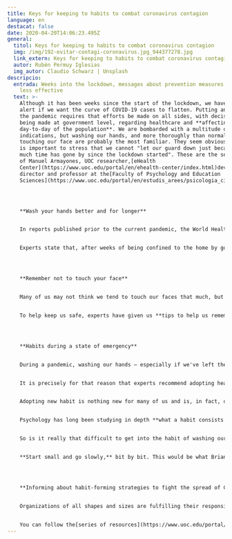 ```yaml
---
title: Keys for keeping to habits to combat coronavirus contagion
language: en
destacat: false
date: 2020-04-20T14:06:23.495Z
general:
  titol: Keys for keeping to habits to combat coronavirus contagion
  img: /img/192-evitar-contagi-coronavirus.jpg_944377278.jpg
  link_extern: Keys for keeping to habits to combat coronavirus contagion
  autor: Rubén Permuy Iglesias
  img_autor: Claudio Schwarz | Unsplash
descripcio:
  entrada: Weeks into the lockdown, messages about prevention measures may become
    less effective
  text: >-
    Although it has been weeks since the start of the lockdown, we have to stay
    alert if we want the curve of COVID-19 cases to flatten. Putting an end to
    the pandemic requires that efforts be made on all sides, with decisions
    being made at government level, regarding healthcare and **affecting the
    day-to-day of the population**. We are bombarded with a multitude of
    indications, but washing our hands, and more thoroughly than normal, and not
    touching our face are probably the most familiar. They seem obvious but it
    is important to stress that we cannot "let our guard down just because so
    much time has gone by since the lockdown started". These are the sentiments
    of Manuel Armayones, UOC researcher,[eHealth
    Center](https://www.uoc.edu/portal/en/ehealth-center/index.html)development
    director and professor at the[Faculty of Psychology and Education
    Sciences](https://www.uoc.edu/portal/en/estudis_arees/psicologia_ciencies_educacio/index.html)




    **Wash your hands better and for longer**


    In reports published prior to the current pandemic, the World Health Organization indicated that only[5% of the population washed their hands for at least 15 seconds](https://www.eldiario.es/tumejoryo/estar_bien/racismo-ataja-enfermedades-lavarse-manos_0_995301501.html). Similar research at the University of Michigan showed that of a sample of 3,700 students,**10% did not wash their hands after going to the bathroom**. This panorama means we have an ideal breeding ground for the pandemic, so now more than ever it is important that we improve this habit to help reduce the number of new COVID-19 infections.


    Experts state that, after weeks of being confined to the home by government mandate, a large percentage of the population is, in the words of Armayones, "suffering from **mental exhaustion, and may be starting to take a more relaxed stance towards these measures**, failing to wash their hands as thoroughly as necessary". This UOC professor, who is also a researcher with the Psychology, Health and the Net ([PSiNET](http://transfer.rdi.uoc.edu/en/group/psychology-health-net)) group, says that is it highly feasible that the institutional messages about prevention and hygiene measures that have been flooding the various communication channels are **beginning not to register**with the population.




    **Remember not to touch your face**


    Many of us may not think we tend to touch our faces that much, but studies have confirmed that in reality we touch them **dozens of times an hour**. For example, in 2015, a research project at the University of Sydney analysed a group of medical students and found that they**[touched their faces an average of 23 times every 60 minutes.](https://www.ncbi.nlm.nih.gov/pubmed/25637115)**As the Health authorities have been saying all along, touching our faces is one of the ways we can catch COVID-19 after coming into contact with it with our hands.


    To help keep us safe, experts have given us **tips to help us remember to keep our hands away from our faces**. Putting aside options that are hardly realistic on a daily basis, like wearing a full helmet when we go out shopping, Armayones opts for more accessible measures, like "wearing **long sleeves** so that, if we have to touch or scratch our face, we can do it with the sleeve". Another thing the UOC expert suggests is for us to**sit on our hands**whenever possible.




    **Habits during a state of emergency**


    During a pandemic, washing our hands – especially if we've left the house or have been in contact with someone who has been outside – and not touching our face "have to become **new habits that we follow as scrupulously as possible**," Armayones said. This is the key to keeping our daily activities from becoming a veritable petri dish of contagion. But is adopting habits in times of crisis that easy, or do we tend to drop our guard?


    It is precisely for that reason that experts recommend adopting healthy habits to ensure we stay in the best physical and mental state possible during the lockdown. We should stick to a daily routine, exercise and follow a varied and healthy diet, which, among other things, will help us to sleep better and more soundly.


    Adopting new habit is nothing new for many of us and is, in fact, our main goal during certain times of the year, such as at New Year. Although at first we may take on the challenge of a lifestyle change with relative ease, over time it may prove to be harder than expected. However, as Armayones said, "changing human habits is easier than it seems if we are clear on how to go about it".


    Psychology has long been studying in depth **what a habit consists of**, why they are so **difficult** to change, and, above all, what **strategies we can use to ultimately change them**. In Armayones' opinion, "The best way to overcome an obstacle is to understand it, and once understood, be able to apply the strategies that will get us over the hurdle." A habit is a behaviour that we systematically repeat each day at the same time; for example, turning the coffeemaker on when we come into the kitchen to make breakfast once we have got out of bed. "It's a behaviour that's repeated so often, it becomes second nature. **We do it without even thinking**," the expert said.


    So is it really that difficult to get into the habit of washing our hands correctly and remembering not to touch our face? Armayones explained it this way: "COVID-19 forces us to adopt a series of habits under the gun. The challenge is **introducing them into our daily routine**, or, in the case of not touching our faces, being able to not do something that for the majority of people was already force of habit." In the researcher's opinion the key is to be actively aware of creating new habits, even though this may require additional effort since it "breaks our pattern of usual behaviour". But Armayones assured: "If we repeat them enough and, most importantly, **give ourselves a pat on the back every time we do** by singing one of our favourite song or some such thing, they'll become second nature in no time."


    **Start small and go slowly,** bit by bit. This would be what Brian Jeffrey Fogg, professor at Stanford University, referred to as 'baby steps' in his book*Tiny Habits*. Armayones said: "It's about doing a little bit more each time, always keeping in mind that our commitment with ourselves is merely to reach tiny goals. For example, if I want to start exercising at home but am finding it hard, I could start with the 'baby step' of dancing to my favourite song for a few seconds. It's a small victory that lets me see that I can be active and stay in shape, no matter how small the effort might be, and gradually build up from there." Professor Fogg's strategy also recommends carrying out this new behaviour at a key time during the day, for example, after the round of applause for our healthcare workers every day at 8 pm. It also stresses the importance of celebrating our small successes. "It's about small celebrations: giving ourselves that congratulatory pat on the back, a little cheer or whatever we feel is appropriate," said Armayones, going on to add, "If we do it that way, we'll undoubtedly have the new habit firmly adopted much sooner than expected. It's easy, trying it doesn't cost us anything, and, what's even better, it works."




    **Informing about habit-forming strategies to fight the spread of COVID-19**


    Organizations of all shapes and sizes are fulfilling their responsibility and helping to **inform the public about the actions and trustworthy information that will help us overcome the crisis**. One of these is the UOC's very own[eHealth Center](https://www.uoc.edu/portal/en/ehealth-center/index.html)(eHC), a research centre whose mission is to empower and equip citizens and professionals with technologies so they can lead the paradigm shift in health. When the coronavirus crisis hit, the eHealth Center decided to publish tips and digital resources on adopting healthy habits on Twitter to drive home the importance of good practices like handwashing, not touching our faces and other habits recommended by the health authorities.


    You can follow the[series of resources](https://www.uoc.edu/portal/en/ehealth-center/actualitat/noticies/2020/noticia_009_IntervencioPsicosocial.html)posted by the eHC at[@eHealthUOC](https://twitter.com/eHealthUOC)or with the hashtag[\#eHCovid19U](https://twitter.com/search?q=%23eHCovid19UOC&src=typed_query&f=live). There you will have access to practical, trustworthy information in **Catalan, Spanish and English** while the preventive measure to combat the coronavirus are in force.
---
```

